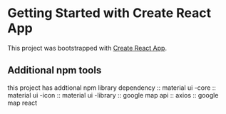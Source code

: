 # Getting Started with Create React App

This project was bootstrapped with [Create React App](https://github.com/facebook/create-react-app).

## Additional npm tools

this project has addtional npm library dependency
:: material ui -core
:: material ui -icon
:: material ui -library
:: google map api
:: axios
:: google map react


